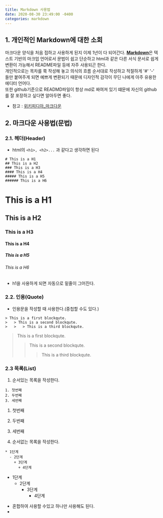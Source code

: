 ```yaml
---
title: Markdown 사용법
date: 2020-08-30 23:49:00 -0400
categories: markdown
---
```

## 1. 개인적인 Markdown에 대한 소회
마크다운 양식을 처음 접하고 사용하게 된지 이제 1년이 다 되어간다. [**Markdown**](https://whatismarkdown.com/)은 텍스트 기반의 마크업 언어로서 문법이 쉽고 단순하고 html과 같은 다른 서식 문서로 쉽게 변환이 가능해서 README파일 등에 자주 사용되곤 한다.<br>
개인적으로는 목차를 쭉 작성해 놓고 의식의 흐름 순서대로 작성하고 적절하게 '#' '-' 들만 붙여주게 되면  예쁘게 변환되기 때문에 디자인적 감각이 무딘 나에게 아주 유용한 에디터 언어다. <br>
또한 github기준으로 READMD파일이 항상 md로 짜여져 있기 떄문에 자신의 github를 잘 포장하고 싶다면 알아두면 좋다.
- 참고 : [위키피디아_마크다운](https://ko.wikipedia.org/wiki/%EB%A7%88%ED%81%AC%EB%8B%A4%EC%9A%B4)
 

## 2. 마크다운 사용법(문법)
### 2.1. 헤더(Header)
- html의 ```<h1>, <h2>...```  과 같다고 생각하면 된다
```
# This is a H1
## This is a H2
### This is a H3
#### This is a H4
##### This is a H5
###### This is a H6
```

# This is a H1
## This is a H2
### This is a H3
#### This is a H4
##### This is a H5
###### This is a H6
- h1을 사용하게 되면 자동으로 밑줄이 그어진다.

### 2.2. 인용(Quote)
- 인용문을 작성할 때 사용한다.(중첩할 수도 있다.)
```
> This is a first blockqute.
>	> This is a second blockqute.
>	>	> This is a third blockqute.
```
> This is a first blockqute.
>	> This is a second blockqute.
>	>	> This is a third blockqute.

### 2.3 목록(List)
1.  순서있는 목록을 작성한다.
   
  ```
  1. 첫번째
  2. 두번째
  3. 세번째
  ```

  1. 첫번째
  2. 두번째
  3. 세번째
   
2.  순서없는 목록을 작성한다.
  ```
  * 1단계
    - 2단계
      + 3단계
        + 4단계
  ```

* 1단계
  - 2단계
    + 3단계
      + 4단계
- 혼합하여 사용할 수있고 하나만 사용해도 된다.
- 